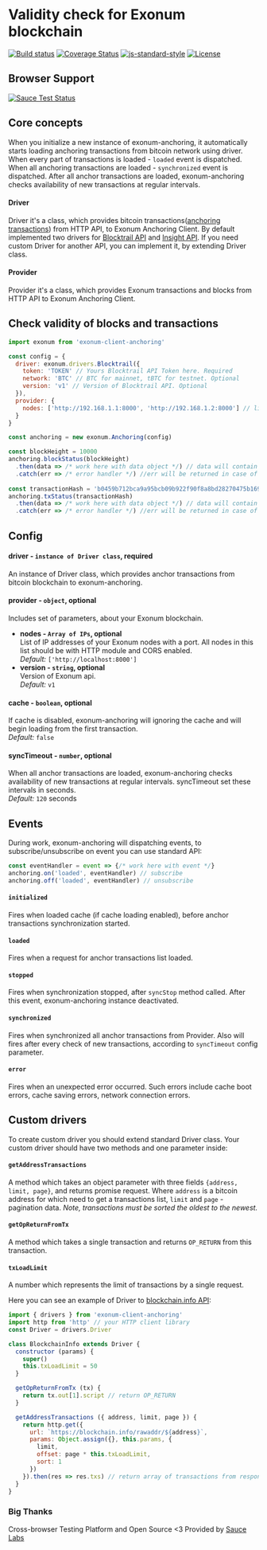 # Validity check for Exonum blockchain
[![Build status][travis-image]][travis-url]
[![Coverage Status][coveralls-image]][coveralls-url]
[![js-standard-style][codestyle-image]][codestyle-url]
[![License][license-image]][license-url]

[sause-image]: https://saucelabs.com/browser-matrix/Exonum.svg
[sause-url]: https://saucelabs.com/u/Exonum
[travis-image]: https://travis-ci.org/exonum/exonum-client-anchoring.svg?branch=master
[travis-url]: https://travis-ci.org/exonum/exonum-client-anchoring
[coveralls-image]: https://coveralls.io/repos/github/exonum/exonum-client-anchoring/badge.svg?branch=master
[coveralls-url]: https://coveralls.io/github/exonum/exonum-client-anchoring?branch=master
[codestyle-image]: https://img.shields.io/badge/code%20style-standard-brightgreen.svg
[codestyle-url]: http://standardjs.com
[license-image]: https://img.shields.io/github/license/exonum/exonum-client.svg?style=flat-square
[license-url]: https://opensource.org/licenses/Apache-2.0

## Browser Support
[![Sauce Test Status][sause-image]][sause-url]


## Core concepts
When you initialize a new instance of exonum-anchoring, it automatically starts loading anchoring transactions from bitcoin network using driver. When every part of transactions is loaded - `loaded` event is dispatched. When all anchoring transactions are loaded - `synchronized` event is dispatched. After all anchor transactions are loaded, exonum-anchoring checks availability of new transactions at regular intervals.
#### Driver
Driver it's a class, which provides bitcoin transactions([anchoring transactions](https://exonum.com/doc/advanced/bitcoin-anchoring/)) from HTTP API, to Exonum Anchoring Client. By default implemented two drivers for [Blocktrail API](https://blocktrail.com) and [Insight API](https://github.com/bitpay/insight-api). If you need custom Driver for another API, you can implement it, by extending Driver class.
#### Provider
Provider it's a class, which provides Exonum transactions and blocks from HTTP API to Exonum Anchoring Client.

## Check validity of blocks and transactions
```js
import exonum from 'exonum-client-anchoring'

const config = {
  driver: exonum.drivers.Blocktrail({
    token: 'TOKEN' // Yours Blocktrail API Token here. Required
    network: 'BTC' // BTC for mainnet, tBTC for testnet. Optional
    version: 'v1' // Version of Blocktrail API. Optional
  }),
  provider: {
    nodes: ['http://192.168.1.1:8000', 'http://192.168.1.2:8000'] // list of IP addresses of Exonum nodes
  }
}

const anchoring = new exonum.Anchoring(config)

const blockHeight = 10000
anchoring.blockStatus(blockHeight)
  .then(data => /* work here with data object */) // data will contain status of block and proof
  .catch(err => /* error handler */) //err will be returned in case of network or unexpected errors
  
const transactionHash = 'b0459b712bca9a95bcb09b922f90f8a8bd28270475b169b7bcc281270ab38338'
anchoring.txStatus(transactionHash)
  .then(data => /* work here with data object */) // data will contain status of transaction and proof
  .catch(err => /* error handler */) //err will be returned in case of network or unexpected errors

```
## Config
#### driver - `instance of Driver class`, required
An instance of Driver class, which provides anchor transactions from bitcoin blockchain to exonum-anchoring.
#### provider - `object`, optional
Includes set of parameters, about your Exonum blockchain.
* **nodes - `Array of IPs`, optional**  
List of IP addresses of your Exonum nodes with a port. All nodes in this list should be with HTTP module and CORS enabled.  
*Default:* `['http://localhost:8000']`
* **version - `string`, optional**  
Version of Exonum api.  
*Default:* `v1`
#### cache - `boolean`, optional
If cache is disabled, exonum-anchoring will ignoring the cache and will begin loading from the first transaction.  
*Default:* `false`
#### syncTimeout - `number`, optional
When all anchor transactions are loaded, exonum-anchoring checks availability of new transactions at regular intervals. syncTimeout set these intervals in seconds.  
*Default:* `120` seconds

## Events
During work, exonum-anchoring will dispatching events, to subscribe/unsubscribe on event you can use standard API:
```js
const eventHandler = event => {/* work here with event */}
anchoring.on('loaded', eventHandler) // subscribe
anchoring.off('loaded', eventHandler) // unsubscribe
```
#### `initialized`
Fires when loaded cache (if cache loading enabled), before anchor transactions synchronization started.

#### `loaded`
Fires when a request for anchor transactions list loaded.

#### `stopped`
Fires when synchronization stopped, after `syncStop` method called. After this event, exonum-anchoring instance deactivated.

#### `synchronized`
Fires when synchronized all anchor transactions from Provider. Also will fires after every check of new transactions, according to `syncTimeout` config parameter.

#### `error`
Fires when an unexpected error occurred. Such errors include cache boot errors, cache saving errors, network connection errors.

## Custom drivers
To create custom driver you should extend standard Driver class. Your custom driver should have two methods and one parameter inside:
#### `getAddressTransactions`
A method which takes an object parameter with three fields `{address, limit, page}`, and returns promise request. Where `address` is a bitcoin address for which need to get a transactions list, `limit` and `page` - pagination data. *Note, transactions must be sorted the oldest to the newest.*

#### `getOpReturnFromTx`
A method which takes a single transaction and returns `OP_RETURN` from this transaction.

#### `txLoadLimit`
A number which represents the limit of transactions by a single request.

Here you can see an example of Driver to [blockchain.info API](https://blockchain.info/api/blockchain_api):
```js
import { drivers } from 'exonum-client-anchoring'
import http from 'http' // your HTTP client library
const Driver = drivers.Driver

class BlockchainInfo extends Driver {
  constructor (params) {
    super()
    this.txLoadLimit = 50
  }

  getOpReturnFromTx (tx) {
    return tx.out[1].script // return OP_RETURN
  }

  getAddressTransactions ({ address, limit, page }) {
    return http.get({
      url: `https://blockchain.info/rawaddr/${address}`,
      params: Object.assign({}, this.params, {
        limit,
        offset: page * this.txLoadLimit,
        sort: 1
      })
    }).then(res => res.txs) // return array of transactions from response
  }
}
```

### Big Thanks

Cross-browser Testing Platform and Open Source <3 Provided by [Sauce Labs][homepage]

[homepage]: https://saucelabs.com
